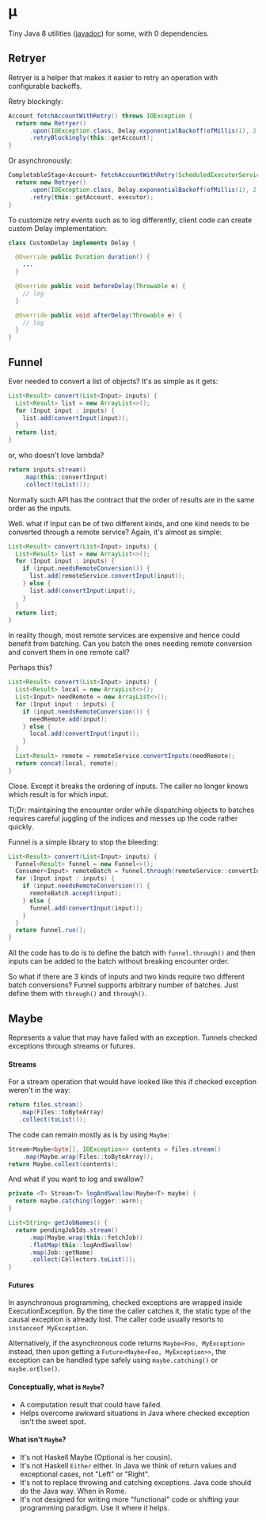 # μ
Tiny Java 8 utilities ([javadoc](http://fluentfuture.github.io/mu/apidocs/)) for some, with 0 dependencies.

## Retryer

Retryer is a helper that makes it easier to retry an operation with configurable backoffs.

Retry blockingly:
```java
Account fetchAccountWithRetry() throws IOException {
  return new Retryer()
      .upon(IOException.class, Delay.exponentialBackoff(ofMillis(1), 2, 3))
      .retryBlockingly(this::getAccount);
}
```

Or asynchronously:
```java
CompletableStage<Account> fetchAccountWithRetry(ScheduledExecutorService executor) {
  return new Retryer()
      .upon(IOException.class, Delay.exponentialBackoff(ofMillis(1), 2, 3))
      .retry(this::getAccount, executor);
}
```

To customize retry events such as to log differently, client code can create custom Delay implementation:

```java
class CustomDelay implements Delay {

  @Override public Duration duration() {
    ...
  }

  @Override public void beforeDelay(Throwable e) {
    // log
  }

  @Override public void afterDelay(Throwable e) {
    // log
  }
}
```

## Funnel

Ever needed to convert a list of objects? It's as simple as it gets:

```java
List<Result> convert(List<Input> inputs) {
  List<Result> list = new ArrayList<>();
  for (Input input : inputs) {
    list.add(convertInput(input));
  }
  return list;
}
```
or, who doesn't love lambda?

```java
return inputs.stream()
    .map(this::convertInput)
    .collect(toList());  
```

Normally such API has the contract that the order of results are in the same order as the inputs.

Well. what if Input can be of two different kinds, and one kind needs to be converted through a remote service? Again, it's almost as simple:

```java
List<Result> convert(List<Input> inputs) {
  List<Result> list = new ArrayList<>();
  for (Input input : inputs) {
    if (input.needsRemoteConversion()) {
      list.add(remoteService.convertInput(input));
    } else {
      list.add(convertInput(input));
    }
  }
  return list;
}
```

In reality though, most remote services are expensive and hence could benefit from batching. Can you batch the ones needing remote conversion and convert them in one remote call?

Perhaps this?

```java
List<Result> convert(List<Input> inputs) {
  List<Result> local = new ArrayList<>();
  List<Input> needRemote = new ArrayList<>();
  for (Input input : inputs) {
    if (input.needsRemoteConversion()) {
      needRemote.add(input);
    } else {
      local.add(convertInput(input));
    }
  }
  List<Result> remote = remoteService.convertInputs(needRemote);
  return concat(local, remote);
}
```

Close. Except it breaks the ordering of inputs. The caller no longer knows which result is for which input.

Tl;Dr: maintaining the encounter order while dispatching objects to batches requires careful juggling of the indices and messes up the code rather quickly.

Funnel is a simple library to stop the bleeding:

```java
List<Result> convert(List<Input> inputs) {
  Funnel<Result> funnel = new Funnel<>();
  Consumer<Input> remoteBatch = funnel.through(remoteService::convertInputs);
  for (Input input : inputs) {
    if (input.needsRemoteConversion()) {
      remoteBatch.accept(input);
    } else {
      funnel.add(convertInput(input));
    }
  }
  return funnel.run();
}
```
All the code has to do is to define the batch with ```funnel.through()``` and then inputs can be added to the batch without breaking encounter order.

So what if there are 3 kinds of inputs and two kinds require two different batch conversions? Funnel supports arbitrary number of batches. Just define them with ```through()``` and ```through()```.

## Maybe

Represents a value that may have failed with an exception.
Tunnels checked exceptions through streams or futures.

#### Streams

For a stream operation that would have looked like this if checked exception weren't in the way:

```java
return files.stream()
   .map(Files::toByteArray)
   .collect(toList());
```

The code can remain mostly as is by using `Maybe`:

```java
Stream<Maybe<byte[], IOException>> contents = files.stream()
    .map(Maybe.wrap(Files::toByteArray));
return Maybe.collect(contents);
```
And what if you want to log and swallow?

```java
private <T> Stream<T> logAndSwallow(Maybe<T> maybe) {
  return maybe.catching(logger::warn);
}

List<String> getJobNames() {
  return pendingJobIds.stream()
      .map(Maybe.wrap(this::fetchJob))
      .flatMap(this::logAndSwallow)
      .map(Job::getName)
      .collect(Collectors.toList());
}
```

#### Futures

In asynchronous programming, checked exceptions are wrapped inside ExecutionException. By the time the caller catches it, the static type of the causal exception is already lost. The caller code usually resorts to `instanceof MyException`.

Alternatively, if the asynchronous code returns `Maybe<Foo, MyException>` instead, then upon getting a `Future<Maybe<Foo, MyException>>`, the exception can be handled type safely using `maybe.catching()` or `maybe.orElse()`.

#### Conceptually, what is `Maybe`?
* A computation result that could have failed.
* Helps overcome awkward situations in Java where checked exception isn't the sweet spot.

#### What isn't `Maybe`?
* It's not Haskell Maybe (Optional is her cousin).
* It's not Haskell `Either` either. In Java we think of return values and exceptional cases, not "Left" or "Right".
* It's not to replace throwing and catching exceptions. Java code should do the Java way. When in Rome.
* It's not designed for writing more "functional" code or shifting your programming paradigm. Use it where it helps.
